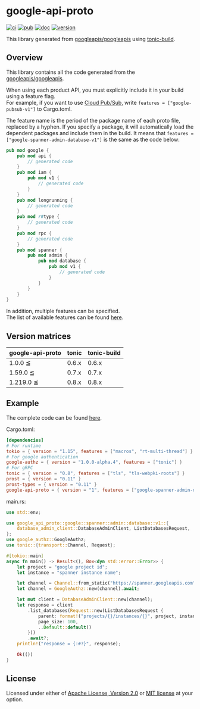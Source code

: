 # google-api-proto

[![ci](https://github.com/mechiru/google-api-proto/workflows/ci/badge.svg)](https://github.com/mechiru/google-api-proto/actions?query=workflow:ci)
[![pub](https://github.com/mechiru/google-api-proto/workflows/pub/badge.svg)](https://github.com/mechiru/google-api-proto/actions?query=workflow:pub)
[![doc](https://github.com/mechiru/google-api-proto/workflows/doc/badge.svg)](https://mechiru.github.io/google-api-proto/google_api_proto/index.html)
[![version](https://img.shields.io/crates/v/google-api-proto.svg)](https://crates.io/crates/google-api-proto)

This library generated from [googleapis/googleapis][] using [tonic-build][].

## Overview
This library contains all the code generated from the [googleapis/googleapis][].

When using each product API, you must explicitly include it in your build using a feature flag.<br>
For example, if you want to use [Cloud Pub/Sub](https://cloud.google.com/pubsub), write `features = ["google-pubsub-v1"]` to Cargo.toml.

The feature name is the period of the package name of each proto file, replaced by a hyphen.
If you specify a package, it will automatically load the dependent packages and include them in the build.
It means that `features = ["google-spanner-admin-database-v1"]` is the same as the code below:
```rust
pub mod google {
    pub mod api {
        // generated code
    }
    pub mod iam {
        pub mod v1 {
            // generated code
        }
    }
    pub mod longrunning {
        // generated code
    }
    pub mod r#type {
        // generated code
    }
    pub mod rpc {
        // generated code
    }
    pub mod spanner {
        pub mod admin {
            pub mod database {
                pub mod v1 {
                    // generated code
                }
            }
        }
    }
}
```

In addition, multiple features can be specified.<br>
The list of available features can be found [here](./google-api-proto/Cargo.toml).

## Version matrices
| google-api-proto | tonic | tonic-build |
|------------------|-------|-------------|
| 1.0.0 ≦          | 0.6.x | 0.6.x       |
| 1.59.0 ≦         | 0.7.x | 0.7.x       |
| 1.219.0 ≦        | 0.8.x | 0.8.x       |

## Example
The complete code can be found [here](./examples/src/spanner.rs).

Cargo.toml:
```toml
[dependencies]
# For runtime
tokio = { version = "1.15", features = ["macros", "rt-multi-thread"] }
# For google authentication
google-authz = { version = "1.0.0-alpha.4", features = ["tonic"] }
# For gRPC
tonic = { version = "0.8", features = ["tls", "tls-webpki-roots"] }
prost = { version = "0.11" }
prost-types = { version = "0.11" }
google-api-proto = { version = "1", features = ["google-spanner-admin-database-v1"] }
```

main.rs:
```rust
use std::env;

use google_api_proto::google::spanner::admin::database::v1::{
    database_admin_client::DatabaseAdminClient, ListDatabasesRequest,
};
use google_authz::GoogleAuthz;
use tonic::{transport::Channel, Request};

#[tokio::main]
async fn main() -> Result<(), Box<dyn std::error::Error>> {
    let project = "google project id";
    let instance = "spanner instance name";

    let channel = Channel::from_static("https://spanner.googleapis.com").connect().await?;
    let channel = GoogleAuthz::new(channel).await;

    let mut client = DatabaseAdminClient::new(channel);
    let response = client
        .list_databases(Request::new(ListDatabasesRequest {
            parent: format!("projects/{}/instances/{}", project, instance),
            page_size: 100,
            ..Default::default()
        }))
        .await?;
    println!("response = {:#?}", response);

    Ok(())
}
```

## License
Licensed under either of [Apache License, Version 2.0](./LICENSE-APACHE) or [MIT license](./LICENSE-MIT) at your option.

<!-- links -->
[googleapis/googleapis]: https://github.com/googleapis/googleapis
[tonic-build]: https://github.com/hyperium/tonic/tree/master/tonic-build

